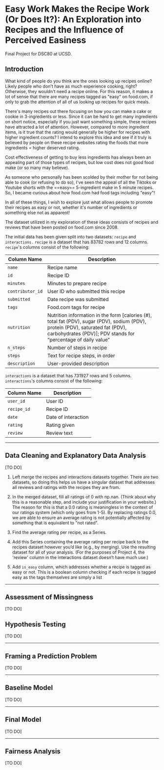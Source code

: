 # Easy Work Makes the Recipe Work (Or Does It?): An Exploration into Recipes and the Influence of Perceived Easiness
Final Project for DSC80 at UCSD.

## Introduction

What kind of people do you think are the ones looking up recipes online?
Likely people who don't have as much experience cooking, right? Otherwise, they wouldn't need a recipe online. 
For this reason, it makes a lot of sense that there are many recipes tagged as "easy" on food.com, if only to grab the attention of all of us looking up recipes for quick meals. 

There's many recipes out there focusing on how you can make a cake or cookie in 3-ingredients or less. Since it can be hard to get many ingredients on short notice, especially if you just want something simple, these recipes have attracted a lot of attention.
However, compared to more ingredient items, is it true that the rating would generally be higher for recipes with higher ingredient counts? 
I intend to explore this idea and see if it truly is believed by people on these recipe websites rating the foods that more ingredients = higher deserved rating. 

Cost effectiveness of getting to buy less ingredients has always been an appealing part of those types of recipes, but low cost does not good food make (or so many may believe).

As someone who personally has been scolded by their mother for not being able to cook (or refusing to do so), I've seen the appeal of all the Tiktoks or Youtube shorts with the ==easy== 5-ingredient make in 5 minute recipes.
So, I became curious about how food.com had food tags including "easy"! 

In all of these things, I wish to explore just what allows people to promote their recipes as easy or not, whether it's number of ingredients or something else not as apparent!

The dataset utilized in my exploration of these ideas consists of recipes and reviews that have been posted on food.com since 2008.

The initial data has been given split into two datasets: `recipe` and 
`interactions.`
`recipe` is a dataset that has 83782 rows and 12 columns.
`recipe`'s columns consist of the following: 

| Column Name | Description |
| ----------- | ----------- |
| `name` | Recipe name |
| `id` | Recipe ID|
| `minutes` | Minutes to prepare recipe |
| `contributor_id`| User ID who submitted this recipe |
| `submitted` | Date recipe was submitted |
| `tags` | Food.com tags for recipe |
| `nutrition` | Nutrition information in the form [calories (#), total fat (PDV), sugar (PDV), sodium (PDV), protein (PDV), saturated fat (PDV), carbohydrates (PDV)]; PDV stands for “percentage of daily value” |
| `n_steps` | Number of steps in recipe |
| `steps` | Text for recipe steps, in order |
| `description` | User-provided description |

`interactions` is a dataset that has 731927 rows and 5 columns.
`interactions`'s columns consist of the following:

| Column Name | Description |
| ----------- | ----------- |
| `user_id` | User ID |
| `recipe_id` | Recipe ID |
| `date` | Date of interaction |
| `rating` | Rating given |
| `review` | Review text |

---

## Data Cleaning and Explanatory Data Analysis

[TO DO]
1. Left merge the recipes and interactions datasets together.
There are two datasets, so doing this helps us have a singular dataset that addresses all reviews and ratings with the recipes they are from.

2. In the merged dataset, fill all ratings of 0 with np.nan. (Think about why this is a reasonable step, and include your justification in your website.)
The reason for this is that a 0.0 rating is meaningless in the context of our ratings system (which only goes from 1-5). By replacing ratings 0.0, we are able to ensure an average rating is not potentially affected by something that is equivalent to "not rated".
3. Find the average rating per recipe, as a Series.

4. Add this Series containing the average rating per recipe back to the recipes dataset however you’d like (e.g., by merging). Use the resulting dataset for all of your analysis. (For the purposes of Project 4, the 'review' column in the interactions dataset doesn’t have much use.)

5. Add `is_easy` column, which addresses whether a recipe is tagged as easy or not.
This is a boolean column checking if each recipe is tagged easy as the tags themselves are simply a list

---

## Assessment of Missingness

[TO DO]

## Hypothesis Testing

[TO DO]

---

## Framing a Prediction Problem

[TO DO]

---

## Baseline Model

[TO DO]

---

## Final Model

[TO DO]

---

## Fairness Analysis

[TO DO]

